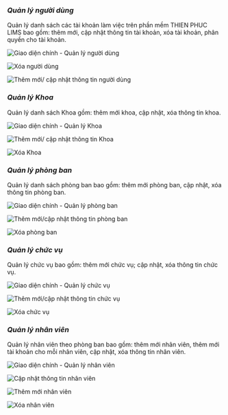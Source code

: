 ### *Quản lý người dùng*
Quản lý danh sách các tài khoản làm việc trên phần mềm THIEN PHUC LIMS bao gồm: thêm mới, cập nhật thông tin tài khoản, xóa tài khoản, phân quyền cho tài khoản.
>
![](/docs/images/1.giaodienQLND.png "Giao diện chính - Quản lý người dùng")
>
![](/docs/images/2.xoanguoidung.png "Xóa người dùng")
>
![](/docs/images/3.themnguoidung.png "Thêm mới/ cập nhật thông tin người dùng")
>
### *Quản lý Khoa*
Quản lý danh sách Khoa gồm: thêm mới khoa, cập nhật, xóa thông tin khoa.
> 
![](/docs/images/4.giaodienQLK.png "Giao diện chính - Quản lý Khoa")
>
![](/docs/images/5.themkhoa.png "Thêm mới/ cập nhật thông tin Khoa")
>
![](/docs/images/6.xoakhoa.png "Xóa Khoa")
>
### *Quản lý phòng ban*
Quản lý danh sách phòng ban bao gồm: thêm mới phòng ban, cập nhật, xóa thông tin phòng ban.
>
![](/docs/images/7.giaodienQLPB.png "Giao diện chính - Quản lý phòng ban")
>
![](/docs/images/8.themphongban.png "Thêm mới/cập nhật thông tin phòng ban")
>
![](/docs/images/9.xoaphongban.png "Xóa phòng ban")
>
### *Quản lý chức vụ*
Quản lý chức vụ bao gồm: thêm mới chức vụ; cập nhật, xóa thông tin chức vụ.
>
![](/docs/images/10.giaodienQLCV.png "Giao diện chính - Quản lý chức vụ")
>
![](/docs/images/11.themchucvu.png "Thêm mới/cập nhật thông tin chức vụ")
>
![](/docs/images/12.xoachucvu.png "Xóa chức vụ")
>
### *Quản lý nhân viên*
Quản lý nhân viên theo phòng ban bao gồm: thêm mới nhân viên, thêm mới tài khoản cho mỗi nhân viên, cập nhật, xóa thông tin nhân viên.
>
![](/docs/images/13.giaodienQLNV.png "Giao diện chính - Quản lý nhân viên")
>
![](/docs/images/14.capnhatnhanvien.png "Cập nhật thông tin nhân viên")
>
![](/docs/images/15.themmoinhanvien.png "Thêm mới nhân viên")
>
![](/docs/images/16.xoanhanvien.png "Xóa nhân viên")
>